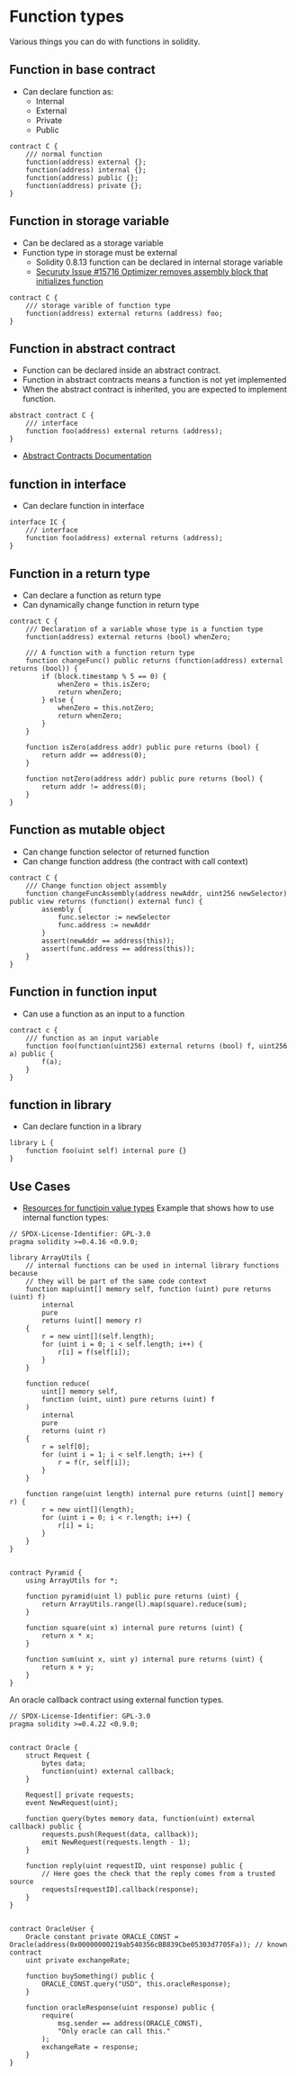 # Function types

Various things you can do with functions in solidity.

## Function in base contract

- Can declare function as:
  - Internal
  - External
  - Private
  - Public

```solidity
contract C {
    /// normal function
    function(address) external {};
    function(address) internal {};
    function(address) public {};
    function(address) private {};
}
```

## Function in storage variable

- Can be declared as a storage variable
- Function type in storage must be external
  - Solidity 0.8.13 function can be declared in internal storage variable
  - [Securuty Issue #15716 Optimizer removes assembly block that initializes function](https://github.com/ethereum/solidity/issues/15716)

```solidity
contract C {
    /// storage varible of function type
    function(address) external returns (address) foo;
}
```


## Function in abstract contract

- Function can be declared inside an abstract contract.
- Function in abstract contracts means a function is not yet implemented
- When the abstract contract is inherited, you are expected to implement function.

```solidity
abstract contract C {
    /// interface 
    function foo(address) external returns (address);
}
```

- [Abstract Contracts Documentation](https://github.com/ethereum/solidity/blob/develop/docs/contracts/abstract-contracts.rst)

## function in interface

- Can declare function in interface

```solidity
interface IC {
    /// interface 
    function foo(address) external returns (address);
}
```

## Function in a return type

- Can declare a function as return type
- Can dynamically change function in return type

```solidity
contract C {
    /// Declaration of a variable whose type is a function type
    function(address) external returns (bool) whenZero;

    /// A function with a function return type
    function changeFunc() public returns (function(address) external returns (bool)) {
        if (block.timestamp % 5 == 0) {
            whenZero = this.isZero;
            return whenZero;
        } else {
            whenZero = this.notZero;
            return whenZero;
        }
    }

    function isZero(address addr) public pure returns (bool) {
        return addr == address(0);
    }

    function notZero(address addr) public pure returns (bool) {
        return addr != address(0);
    }
}
```

## Function as mutable object

- Can change function selector of returned function
- Can change function address (the contract with call context)

```solidity
contract C {
    /// Change function object assembly
    function changeFuncAssembly(address newAddr, uint256 newSelector) public view returns (function() external func) {
        assembly {
            func.selector := newSelector
            func.address := newAddr
        }
        assert(newAddr == address(this));
        assert(func.address == address(this));
    }
}
```

## Function in function input

- Can use a function as an input to a function

```solidity
contract c {
    /// function as an input variable
    function foo(function(uint256) external returns (bool) f, uint256 a) public {
        f(a);
    }
}
```

## function in library

- Can declare function in a library

```solidity
library L {
    function foo(uint self) internal pure {}
}
```

## Use Cases

- [Resources for functioin value types](https://github.com/ethereum/solidity/blob/459ad2463c409a9d746f0fc7630ff7680e6a57b1/docs/types/value-types.rst#L993)
Example that shows how to use internal function types:

```solidity
// SPDX-License-Identifier: GPL-3.0
pragma solidity >=0.4.16 <0.9.0;

library ArrayUtils {
    // internal functions can be used in internal library functions because
    // they will be part of the same code context
    function map(uint[] memory self, function (uint) pure returns (uint) f)
        internal
        pure
        returns (uint[] memory r)
    {
        r = new uint[](self.length);
        for (uint i = 0; i < self.length; i++) {
            r[i] = f(self[i]);
        }
    }

    function reduce(
        uint[] memory self,
        function (uint, uint) pure returns (uint) f
    )
        internal
        pure
        returns (uint r)
    {
        r = self[0];
        for (uint i = 1; i < self.length; i++) {
            r = f(r, self[i]);
        }
    }

    function range(uint length) internal pure returns (uint[] memory r) {
        r = new uint[](length);
        for (uint i = 0; i < r.length; i++) {
            r[i] = i;
        }
    }
}


contract Pyramid {
    using ArrayUtils for *;

    function pyramid(uint l) public pure returns (uint) {
        return ArrayUtils.range(l).map(square).reduce(sum);
    }

    function square(uint x) internal pure returns (uint) {
        return x * x;
    }

    function sum(uint x, uint y) internal pure returns (uint) {
        return x + y;
    }
}
```

An oracle callback contract using external function types.

```solidity
// SPDX-License-Identifier: GPL-3.0
pragma solidity >=0.4.22 <0.9.0;


contract Oracle {
    struct Request {
        bytes data;
        function(uint) external callback;
    }

    Request[] private requests;
    event NewRequest(uint);

    function query(bytes memory data, function(uint) external callback) public {
        requests.push(Request(data, callback));
        emit NewRequest(requests.length - 1);
    }

    function reply(uint requestID, uint response) public {
        // Here goes the check that the reply comes from a trusted source
        requests[requestID].callback(response);
    }
}


contract OracleUser {
    Oracle constant private ORACLE_CONST = Oracle(address(0x00000000219ab540356cBB839Cbe05303d7705Fa)); // known contract
    uint private exchangeRate;

    function buySomething() public {
        ORACLE_CONST.query("USD", this.oracleResponse);
    }

    function oracleResponse(uint response) public {
        require(
            msg.sender == address(ORACLE_CONST),
            "Only oracle can call this."
        );
        exchangeRate = response;
    }
}
```
